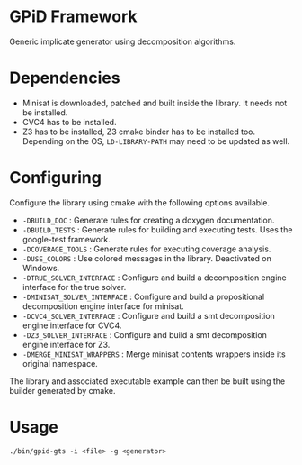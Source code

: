 # GPiD Framework

Generic implicate generator using decomposition algorithms.

# Dependencies

 - Minisat is downloaded, patched and built inside the library. It needs not be installed.
 - CVC4 has to be installed.
 - Z3 has to be installed, Z3 cmake binder has to be installed too. Depending on the OS, ```LD-LIBRARY-PATH``` may need to be updated as well.

# Configuring

Configure the library using cmake with the following options available.

 - ```-DBUILD_DOC``` : Generate rules for creating a doxygen documentation.
 - ```-DBUILD_TESTS``` : Generate rules for building and executing tests. Uses the google-test framework.
 - ```-DCOVERAGE_TOOLS``` : Generate rules for executing coverage analysis.
 - ```-DUSE_COLORS``` : Use colored messages in the library. Deactivated on Windows.
 - ```-DTRUE_SOLVER_INTERFACE``` : Configure and build a decomposition engine interface for the true solver.
 - ```-DMINISAT_SOLVER_INTERFACE``` : Configure and build a propositional decomposition engine interface for minisat.
 - ```-DCVC4_SOLVER_INTERFACE``` : Configure and build a smt decomposition engine interface for CVC4.
 - ```-DZ3_SOLVER_INTERFACE``` : Configure and build a smt decomposition engine interface for Z3.
 - ```-DMERGE_MINISAT_WRAPPERS``` : Merge minisat contents wrappers inside its original namespace.

The library and associated executable example can then be built using the builder generated by cmake.

# Usage

```./bin/gpid-gts -i <file> -g <generator>```
